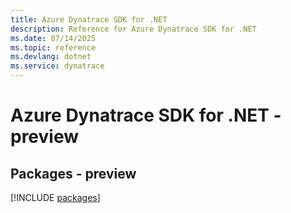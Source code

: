 ```yaml
---
title: Azure Dynatrace SDK for .NET
description: Reference for Azure Dynatrace SDK for .NET
ms.date: 07/14/2025
ms.topic: reference
ms.devlang: dotnet
ms.service: dynatrace
---
```

# Azure Dynatrace SDK for .NET - preview
## Packages - preview
[!INCLUDE [packages](dynatrace-index.md)]